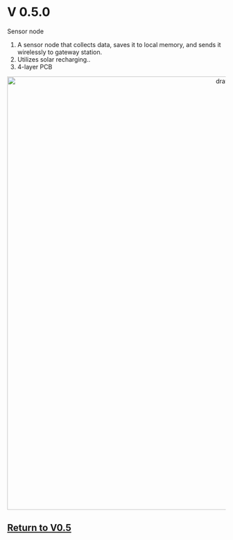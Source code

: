 # V 0.5.0
Sensor node
1. A sensor node that collects data, saves it to local memory, and sends it wirelessly to gateway station.
1. Utilizes solar recharging..
1. 4-layer PCB

<p align="center">
<img src="https://github.com/ARTS-Laboratory/Smart-Penetrometer-with-Edge-Computing-and-Intelligent-Embedded-Systems/assets/87868879/f72e26ce-91bb-42ee-896f-61404e517929" alt="drawing" width="1000"/>
</p>

## [Return to V0.5](https://github.com/ARTS-Laboratory/Smart-Penetrometer-with-Edge-Computing-and-Intelligent-Embedded-Systems/blob/main/V0/V0.5)
